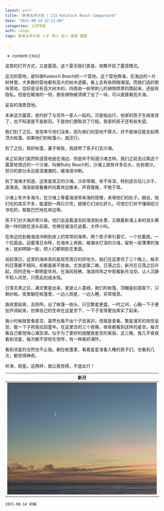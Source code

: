 ```yaml
---
layout: post
title: "新爸五年计划 | 215 Kalaloch Beach Campground"
date: "2021-08-14 22:21:00"
categories: 父范学堂
auth: conge
tags: 新爸五年计划 儿子 育儿 女儿 度假 露营

---
```

* content
{:toc}

这周的打开方式，又是露营。这个夏天我们真是，频繁开启了露营模式。

这次的营地，是叫做Kalaloch Beach的一个营地。这个营地靠海，在海边的一片树林里。大多数的营地都有高大的树木遮蔽，看上去有些阴暗潮湿。而我们选的那块营地，恰好是没有高大树木的，四周由一些带刺儿的植物厚厚的围起来，还挺有隐私。但是在朝海的一侧，那些植物被清理了出了一块，可以直接看到大海。

妥妥的海景营地。




本来这次露营，是约好了与另外一家人一起的。可是临出行，他家的孩子生病发烧了，也不知道是不是新冠，于是他们便取消了行程。我家的孩子还有些失望。

我们到了之后，发现幸亏他们没来，因为我们的营地不算大，并不能保证能支起两顶大帐篷。如果他们的帐篷小，就还行。

到了之后，搭好帐篷，妻子做饭，我就带了孩子们去沙滩。

来之前我们虽然知道营地是在海边，但是并不知道沙滩怎样。我们之前去过离这个露营地很近的一个沙滩，叫做Ruby Beach的，沙滩上就有许多石头，也有细沙。但沙的部分永远是湿漉漉的，被海浪冲刷。

到了海滩才知道，这里是真正的沙滩。沙非常细，有干有湿，特别适合玩儿沙子，逐海浪。海浪层层叠叠的向着岸边推来，声音隆隆，不绝于耳。

沙滩上有许多海鸟，在沙滩上等着海浪带来海的馈赠，来填他们的肚子。据说，他们吃的其实不多，能逮到一两只贝壳，就够它们消化好久。可惜它们并不懂得挖沙寻吃的，智能巴巴地在岸边等。

孩子们对大海非常兴奋。他们会追着退去的海浪到水里，又跟着新涌上来的浪头赛跑一样的跑在浪头前面，仿佛在被浪花追着，大呼小叫。

在岸边捡到被海浪冲刷到岸上的常常的海带，两个孩子牵引着它，一个拉着跑，一个后面追。迎着落日余晖，在海岸上奔跑。被潮水打湿的沙滩，留有一层薄薄的海水，犹如明镜一般，把人们都倒影在里面。

说起落日，这里的海岸真的是观赏落日的好地方。我们在这里住了三个晚上，每天的日落都不相同，却都是美不胜收。尤其是第二晚，日落之后，新月在日落之后升起，同时还有一颗明星伴月。在海风轻拂，海浪阵阵之中观看新月当空，让人沉静不知人间世，只愿此刻成永恒。

日落天黑之后，满天繁星出来，更是让人震撼。我们的帐篷，顶棚是刻意取下，只剩纱帐。夜里躺在帐篷里，一边儿观星，一边入睡，非常惬意。

我夜里起夜，去厕所。出了帐篷一抬头，只见繁星更盛，一时之间，心胸一下子更加开阔起来，仿佛自己的生命在这星空下，一下子变得更加真实了起来。

我小时候就爱看星空，虽然也看不出个子丑寅卯，但就是爱看。繁星漫天的视觉呈现，能一下子把我拉回童年。在这里住的三个夜晚，夜夜都看到这样的星空。每次看自己都觉得心潮澎湃。似乎为了更好的提醒我星空的美丽，这三晚，我几乎夜夜看到流星，每次都不禁轻生惊呼，有一种美好满怀。

看到流星的当然也不止我。躺在帐篷里，看着星星准备入睡的孩子们，也看到几次，都觉得神奇。

听涛，观星。这两样，就让我觉得，不虚此行！



|新月|
|----|
| ![New Moon](/assets/images/父范学堂/20210810_new_moon.jpg)|




```
2021-08-14 初稿
```
